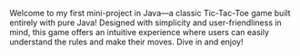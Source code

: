 Welcome to my first mini-project in Java—a classic Tic-Tac-Toe game built entirely with pure Java! Designed with simplicity and user-friendliness in mind, this game offers an intuitive experience where users can easily understand the rules and make their moves. Dive in and enjoy!
